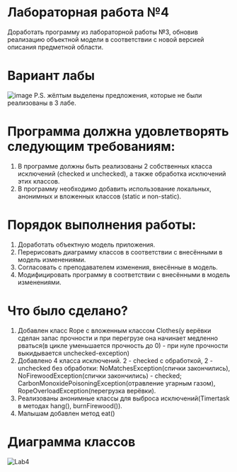# Лабораторная работа №4
Доработать программу из лабораторной работы №3, обновив реализацию объектной модели в соответствии с новой версией описания предметной области.
# Вариант лабы 
![image](https://github.com/TheIrishMan05/ITMO-Labs-Programming/assets/143895718/7eae898a-c1b8-4882-bd25-a4bf728fb1c9)
P.S. жёлтым выделены предложения, которые не были реализованы в 3 лабе.
# Программа должна удовлетворять следующим требованиям:
1. В программе должны быть реализованы 2 собственных класса исключений (checked и unchecked), а также обработка исключений этих классов.
2. В программу необходимо добавить использование локальных, анонимных и вложенных классов (static и non-static).
# Порядок выполнения работы:
1. Доработать объектную модель приложения.
2. Перерисовать диаграмму классов в соответствии с внесёнными в модель изменениями.
3. Согласовать с преподавателем изменения, внесённые в модель.
4. Модифицировать программу в соответствии с внесёнными в модель изменениями.
# Что было сделано?
1. Добавлен класс Rope с вложенным классом Clothes(у верёвки сделан запас прочности и при перегрузе она начинает медленно рваться(в цикле уменьшается прочность до 0) - при нуле прочности выкидывается unchecked-exception)
2. Добавлено 4 класса исключений. 2 - checked с обработкой, 2 - unchecked без обработки: NoMatchesException(спички закончились), NoFirewoodException(спички закончились) - checked; CarbonMonoxidePoisoningException(отравление угарным газом), RopeOverloadException(перегрузка верёвки).
3. Реализованы анонимные классы для выброса исключений(Timertask в методах hang(), burnFirewood()).
4. Малышам добавлен метод eat()
# Диаграмма классов
![Lab4](https://github.com/TheIrishMan05/ITMO-Labs-Programming/assets/143895718/fa7d6bd2-14b5-497f-8fdf-582f67c58b1d)

